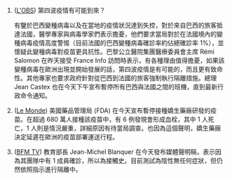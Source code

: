 1. ([L'OBS](https://bit.ly/3dUiaze)) 第四波疫情有可能到來？

   有鑒於巴西變種病毒以及在當地的疫情狀況達到失控，對於來自巴西的旅客抵達法國，醫學專家與病毒學家們表示擔憂，他們要求當局對於在法國境內的變種病毒疫情高度警惕（目前法國的巴西變種病毒確診率約佔總確診率 1%），並懷疑此變種病毒對疫苗更具抗性。巴黎公立醫院集團醫療委員會主席 Rémi Salomon 在昨天接受 France Info 訪問時表示，有各種理由值得擔憂，如果該變種病毒在歐洲出現並開始發展的話，第四波疫情是有可能的，而且更有致命性。其他專家也要求政府針對從巴西到法國的旅客強制執行隔離措施。總理 Jean Castex 也在今天下午宣布暫停所有巴西與法國之間的班機，直到最新行政命令通知。

1. ([Le Monde](https://bit.ly/3aa1zGx)) 美國藥品管理局 (FDA) 在今天宣布暫停接種嬌生藥廠研發的疫苗。在超過 680 萬人接種該疫苗中，有 6 例發現會形成血栓，其中 1 人死亡，1 人則是情況嚴重，詳細原因有待當局調查。也因為這個聲明，嬌生藥廠決定延遲在歐洲的疫苗部署運送行程。
1. ([BFM TV](https://bit.ly/3dWtpY4)) 教育部長 Jean-Michel Blanquer 在今天發布媒體聲明稿，表示因為其團隊中有 1 成員確診，所以為接觸史。目前測試為陰性無任何症狀，但仍然依照指示進行隔離中。